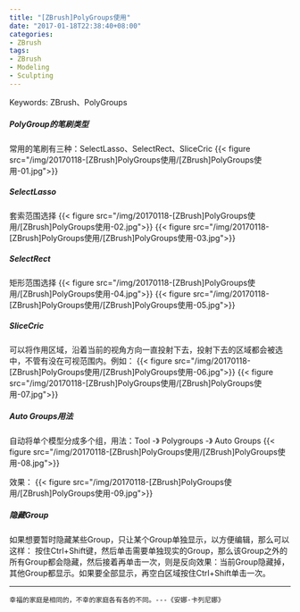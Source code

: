 ```yaml
---
title: "[ZBrush]PolyGroups使用"
date: "2017-01-18T22:38:40+08:00"
categories:
- ZBrush
tags:
- ZBrush
- Modeling
- Sculpting
---
```


Keywords: ZBrush、PolyGroups

##### PolyGroup的笔刷类型
常用的笔刷有三种：SelectLasso、SelectRect、SliceCric
{{< figure src="/img/20170118-[ZBrush]PolyGroups使用/[ZBrush]PolyGroups使用-01.jpg">}}

##### SelectLasso
套索范围选择
{{< figure src="/img/20170118-[ZBrush]PolyGroups使用/[ZBrush]PolyGroups使用-02.jpg">}}
{{< figure src="/img/20170118-[ZBrush]PolyGroups使用/[ZBrush]PolyGroups使用-03.jpg">}}

##### SelectRect
矩形范围选择
{{< figure src="/img/20170118-[ZBrush]PolyGroups使用/[ZBrush]PolyGroups使用-04.jpg">}}
{{< figure src="/img/20170118-[ZBrush]PolyGroups使用/[ZBrush]PolyGroups使用-05.jpg">}}


##### SliceCric
可以将作用区域，沿着当前的视角方向一直投射下去，投射下去的区域都会被选中，不管有没在可视范围内。例如：
{{< figure src="/img/20170118-[ZBrush]PolyGroups使用/[ZBrush]PolyGroups使用-06.jpg">}}
{{< figure src="/img/20170118-[ZBrush]PolyGroups使用/[ZBrush]PolyGroups使用-07.jpg">}}

##### Auto Groups用法
自动将单个模型分成多个组，用法：Tool -》 Polygroups -》 Auto Groups
{{< figure src="/img/20170118-[ZBrush]PolyGroups使用/[ZBrush]PolyGroups使用-08.jpg">}}

效果：
{{< figure src="/img/20170118-[ZBrush]PolyGroups使用/[ZBrush]PolyGroups使用-09.jpg">}}

##### 隐藏Group
如果想要暂时隐藏某些Group，只让某个Group单独显示，以方便编辑，那么可以这样：
按住Ctrl+Shift键，然后单击需要单独现实的Group，那么该Group之外的所有Group都会隐藏，然后接着再单击一次，则是反向效果：当前Group隐藏掉，其他Group都显示。如果要全部显示，再空白区域按住Ctrl+Shift单击一次。

***
`幸福的家庭是相同的，不幸的家庭各有各的不同。---《安娜·卡列尼娜》`